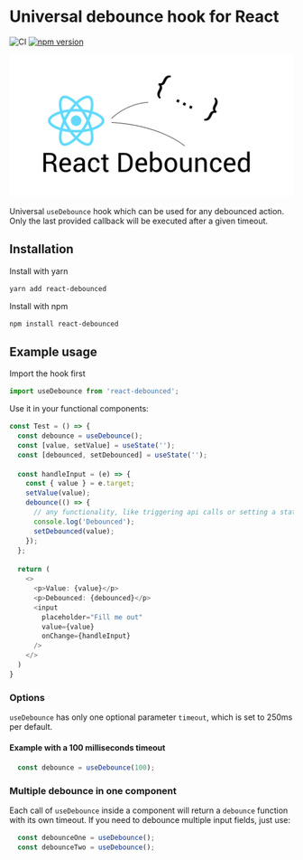 # Universal debounce hook for React

![CI](https://github.com/dlavrenuek/react-debounced/workflows/ci/badge.svg)
[![npm version](https://badge.fury.io/js/react-debounced.svg)](http://badge.fury.io/js/react-debounced)

![react-debounced](docs/logo.png)

Universal `useDebounce` hook which can be used for any debounced action. Only
the last provided callback will be executed after a given timeout.

## Installation

Install with yarn

```bash
yarn add react-debounced
```


Install with npm

```bash
npm install react-debounced
```

## Example usage

Import the hook first

```typescript
import useDebounce from 'react-debounced';
```

Use it in your functional components:

```typescript jsx
const Test = () => {
  const debounce = useDebounce();
  const [value, setValue] = useState('');
  const [debounced, setDebounced] = useState('');

  const handleInput = (e) => {
    const { value } = e.target;
    setValue(value);
    debounce(() => {
      // any functionality, like triggering api calls or setting a state, can be used here
      console.log('Debounced');
      setDebounced(value);
    });
  };
  
  return (
    <>
      <p>Value: {value}</p>
      <p>Debounced: {debounced}</p>
      <input
        placeholder="Fill me out"
        value={value}
        onChange={handleInput}
      />
    </>
  )
}
```

### Options

`useDebounce` has only one optional parameter `timeout`, which is set to 250ms per default.

#### Example with a 100 milliseconds timeout

```typescript jsx
  const debounce = useDebounce(100);
```

### Multiple debounce in one component

Each call of `useDebounce` inside a component will return a `debounce` function with its own timeout.
If you need to debounce multiple input fields, just use:


```typescript jsx
  const debounceOne = useDebounce();
  const debounceTwo = useDebounce();
```

